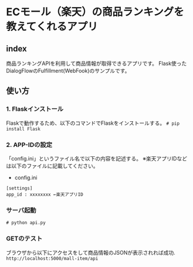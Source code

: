 # ECモール（楽天）の商品ランキングを教えてくれるアプリ

## index
商品ランキングAPIを利用して商品情報が取得できるアプリです。
Flask使ったDialogFlowのFulfillment(WebFook)のサンプルです。

## 使い方

### 1. Flaskインストール
Flaskで動作するため、以下のコマンドでFlaskをインストールする。
`# pip install Flask`

### 2. APP-IDの設定
「config.ini」というファイル名で以下の内容を記述する。
※楽天アプリIDなどは以下のファイルに記載してください。

* config.ini
```
[settings]
app_id : xxxxxxxx ←楽天アプリID
```

### サーバ起動

`# python api.py`

### GETのテスト
ブラウザから以下にアクセスをして商品情報のJSONが表示されれば成功.
`http://localhost:5000/mall-item/api`
